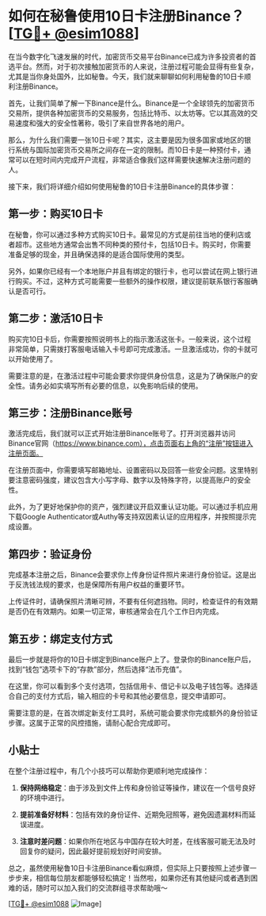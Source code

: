# 如何在秘鲁使用10日卡注册Binance？[[TG💪+ @esim1088](https://t.me/s/esim1088)]

在当今数字化飞速发展的时代，加密货币交易平台Binance已成为许多投资者的首选平台。然而，对于初次接触加密货币的人来说，注册过程可能会显得有些复杂，尤其是当你身处国外，比如秘鲁。今天，我们就来聊聊如何利用秘鲁的10日卡顺利注册Binance。

首先，让我们简单了解一下Binance是什么。Binance是一个全球领先的加密货币交易所，提供各种加密货币的交易服务，包括比特币、以太坊等。它以其高效的交易速度和强大的安全性著称，吸引了来自世界各地的用户。

那么，为什么我们需要一张10日卡呢？其实，这主要是因为很多国家或地区的银行系统与国际加密货币交易所之间存在一定的限制。而10日卡是一种预付卡，通常可以在短时间内完成开户流程，非常适合像我们这样需要快速解决注册问题的人。

接下来，我们将详细介绍如何使用秘鲁的10日卡注册Binance的具体步骤：

## 第一步：购买10日卡

在秘鲁，你可以通过多种方式购买10日卡。最常见的方式是前往当地的便利店或者超市。这些地方通常会出售不同种类的预付卡，包括10日卡。购买时，你需要准备足够的现金，并且确保选择的是适合国际使用的类型。

另外，如果你已经有一个本地账户并且有绑定的银行卡，也可以尝试在网上银行进行购买。不过，这种方式可能需要一些额外的操作权限，建议提前联系银行客服确认是否可行。

## 第二步：激活10日卡

购买完10日卡后，你需要按照说明书上的指示激活这张卡。一般来说，这个过程非常简单，只需拨打客服电话输入卡号即可完成激活。一旦激活成功，你的卡就可以开始使用了。

需要注意的是，在激活过程中可能会要求你提供身份信息，这是为了确保账户的安全性。请务必如实填写所有必要的信息，以免影响后续的使用。

## 第三步：注册Binance账号

激活完成后，我们就可以正式开始注册Binance账号了。打开浏览器并访问Binance官网（https://www.binance.com），点击页面右上角的“注册”按钮进入注册页面。

在注册页面中，你需要填写邮箱地址、设置密码以及回答一些安全问题。这里特别要注意密码强度，建议包含大小写字母、数字以及特殊字符，以提高账户的安全性。

此外，为了更好地保护你的资产，强烈建议开启双重认证功能。可以通过手机应用下载Google Authenticator或Authy等支持双因素认证的应用程序，并按照提示完成设置。

## 第四步：验证身份

完成基本注册之后，Binance会要求你上传身份证件照片来进行身份验证。这是出于反洗钱法规的要求，也是保障所有用户权益的重要环节。

上传证件时，请确保照片清晰可辨，不要有任何遮挡物。同时，检查证件的有效期是否仍在有效期内。如果一切正常，审核通常会在几个工作日内完成。

## 第五步：绑定支付方式

最后一步就是将你的10日卡绑定到Binance账户上了。登录你的Binance账户后，找到“钱包”选项卡下的“存款”部分，然后选择“法币充值”。

在这里，你可以看到多个支付选项，包括信用卡、借记卡以及电子钱包等。选择适合自己的支付方式后，输入相应的卡号和其他必要信息，提交申请即可。

需要注意的是，在首次绑定新支付工具时，系统可能会要求你完成额外的身份验证步骤。这属于正常的风控措施，请耐心配合完成即可。

## 小贴士

在整个注册过程中，有几个小技巧可以帮助你更顺利地完成操作：

1. **保持网络稳定**：由于涉及到文件上传和身份验证等操作，建议在一个信号良好的环境中进行。
   
2. **提前准备好材料**：包括有效的身份证件、近期免冠照等，避免因遗漏材料而延误进度。

3. **注意时差问题**：如果你所在地区与中国存在较大时差，在线客服可能无法及时回复你的疑问，因此最好提前规划好时间安排。

总之，虽然使用秘鲁10日卡注册Binance看似麻烦，但实际上只要按照上述步骤一步步来，相信每位朋友都能够轻松搞定！当然啦，如果你还有其他疑问或者遇到困难的话，随时可以加入我们的交流群组寻求帮助哦～

[[TG💪+ @esim1088](https://t.me/s/esim1088) ![Image](https://i.postimg.cc/4NQfJmqS/Snipaste-2025-05-13-00-14-12.png)]